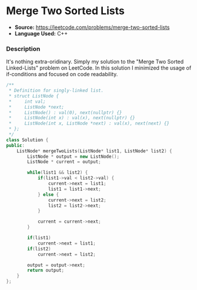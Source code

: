 # Merge Two Sorted Lists

- **Source:** https://leetcode.com/problems/merge-two-sorted-lists
- **Language Used:** C++

### Description
It's nothing extra-oridinary. Simply my solution to the "Merge Two Sorted Linked-Lists" problem on LeetCode. In this solution I minimized the usage of if-conditions and focused on code readability.

```cpp
/**
 * Definition for singly-linked list.
 * struct ListNode {
 *     int val;
 *     ListNode *next;
 *     ListNode() : val(0), next(nullptr) {}
 *     ListNode(int x) : val(x), next(nullptr) {}
 *     ListNode(int x, ListNode *next) : val(x), next(next) {}
 * };
 */
class Solution {
public:
    ListNode* mergeTwoLists(ListNode* list1, ListNode* list2) {
        ListNode * output = new ListNode();
        ListNode * current = output;

        while(list1 && list2) {
            if(list1->val < list2->val) {
                current->next = list1;
                list1 = list1->next;
            } else {
                current->next = list2;
                list2 = list2->next;
            }

            current = current->next;
        }

        if(list1) 
            current->next = list1;
        if(list2) 
            current->next = list2;

        output = output->next;
        return output;
    }
};
```
